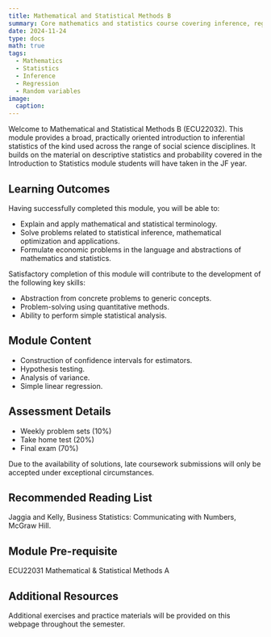 ```yaml
---
title: Mathematical and Statistical Methods B
summary: Core mathematics and statistics course covering inference, regression, and statistical analysis
date: 2024-11-24
type: docs
math: true
tags:
  - Mathematics
  - Statistics
  - Inference
  - Regression
  - Random variables
image:
  caption: 
---
```


Welcome to Mathematical and Statistical Methods B (ECU22032). This module provides a broad, practically oriented introduction to inferential statistics of the kind used across the range of social science disciplines. It builds on the material on descriptive statistics and probability covered in the Introduction to Statistics module students will have taken in the JF year.

## Learning Outcomes

Having successfully completed this module, you will be able to:
* Explain and apply mathematical and statistical terminology.
* Solve problems related to statistical inference, mathematical optimization and applications.
* Formulate economic problems in the language and abstractions of mathematics and statistics.

Satisfactory completion of this module will contribute to the development of the following key skills:
* Abstraction from concrete problems to generic concepts.
* Problem-solving using quantitative methods.
* Ability to perform simple statistical analysis.

## Module Content
* Construction of confidence intervals for estimators.
* Hypothesis testing.
* Analysis of variance.
* Simple linear regression.

## Assessment Details

* Weekly problem sets (10%)
* Take home test (20%)
* Final exam (70%)

Due to the availability of solutions, late coursework submissions will only be accepted under exceptional circumstances.

## Recommended Reading List

Jaggia and Kelly, Business Statistics: Communicating with Numbers, McGraw Hill.

## Module Pre-requisite

ECU22031 Mathematical & Statistical Methods A

## Additional Resources

Additional exercises and practice materials will be provided on this webpage throughout the semester.